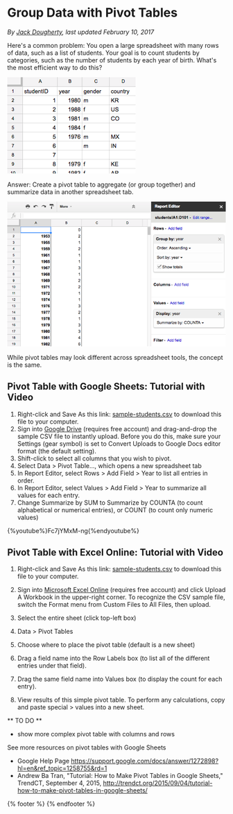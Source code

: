 # Group Data with Pivot Tables
*By [Jack Dougherty](../../introduction/who.md), last updated February 10, 2017*

Here's a common problem: You open a large spreadsheet with many rows of data, such as a list of students. Your goal is to count students by categories, such as the number of students by each year of birth.  What's the most efficient way to do this?

![Screenshot: Long spreadsheet of student data](spreadsheet-pivot-intro.png)

Answer: Create a pivot table to aggregate (or group together) and summarize data in another spreadsheet tab.

![Screenshot: Pivot table of count by year of birth](spreadsheet-google-pivot-year.png)

While pivot tables may look different across spreadsheet tools, the concept is the same.

## Pivot Table with Google Sheets: Tutorial with Video
1. Right-click and Save As this link: [sample-students.csv](sample-students.csv) to download this file to your computer.
2. Sign into [Google Drive](http://drive.google.com) (requires free account) and drag-and-drop the sample CSV file to instantly upload. Before you do this, make sure your Settings (gear symbol) is set to Convert Uploads to Google Docs editor format (the default setting).
3. Shift-click to select all columns that you wish to pivot.
4. Select Data > Pivot Table..., which opens a new spreadsheet tab
5. In Report Editor, select Rows > Add Field > Year to list all entries in order.
6. In Report Editor, select Values > Add Field > Year to summarize all values for each entry.
7. Change Summarize by SUM to Summarize by COUNTA (to count alphabetical or numerical entries), or COUNT (to count only numeric values)

{%youtube%}Fc7jYMxM-ng{%endyoutube%}


## Pivot Table with Excel Online: Tutorial with Video
1. Right-click and Save As this link: [sample-students.csv](sample-students.csv) to download this file to your computer.
2. Sign into [Microsoft Excel Online](https://office.live.com/start/Excel.aspx) (requires free account) and click Upload A Workbook in the upper-right corner. To recognize the CSV sample file, switch the Format menu from Custom Files to All Files, then upload.

1. Select the entire sheet (click top-left box)
2. Data > Pivot Tables
3. Choose where to place the pivot table (default is a new sheet)
3. Drag a field name into the Row Labels box (to list all of the different entries under that field).
4. Drag the same field name into Values box (to display the count for each entry).
5. View results of this simple pivot table. To perform any calculations, copy and paste special > values into a new sheet.

** TO DO **
- show more complex pivot table with columns and rows

See more resources on pivot tables with Google Sheets
- Google Help Page https://support.google.com/docs/answer/1272898?hl=en&ref_topic=1258755&rd=1
- Andrew Ba Tran, "Tutorial: How to Make Pivot Tables in Google Sheets," TrendCT, September 4, 2015, http://trendct.org/2015/09/04/tutorial-how-to-make-pivot-tables-in-google-sheets/

{% footer %}
{% endfooter %}
